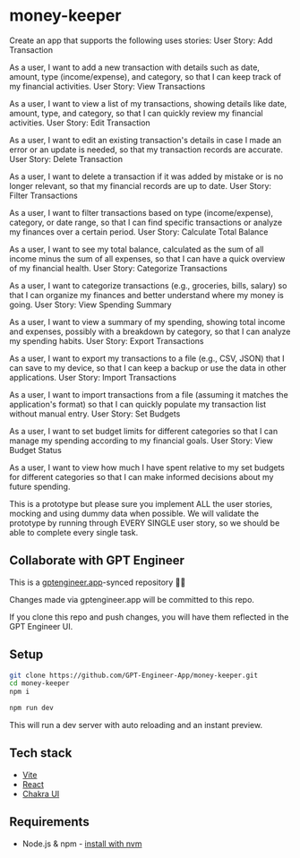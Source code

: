 # money-keeper

Create an app that supports the following uses stories: 
User Story: Add Transaction

As a user, I want to add a new transaction with details such as date, amount, type (income/expense), and category, so that I can keep track of my financial activities.
User Story: View Transactions

As a user, I want to view a list of my transactions, showing details like date, amount, type, and category, so that I can quickly review my financial activities.
User Story: Edit Transaction

As a user, I want to edit an existing transaction's details in case I made an error or an update is needed, so that my transaction records are accurate.
User Story: Delete Transaction

As a user, I want to delete a transaction if it was added by mistake or is no longer relevant, so that my financial records are up to date.
User Story: Filter Transactions

As a user, I want to filter transactions based on type (income/expense), category, or date range, so that I can find specific transactions or analyze my finances over a certain period.
User Story: Calculate Total Balance

As a user, I want to see my total balance, calculated as the sum of all income minus the sum of all expenses, so that I can have a quick overview of my financial health.
User Story: Categorize Transactions

As a user, I want to categorize transactions (e.g., groceries, bills, salary) so that I can organize my finances and better understand where my money is going.
User Story: View Spending Summary

As a user, I want to view a summary of my spending, showing total income and expenses, possibly with a breakdown by category, so that I can analyze my spending habits.
User Story: Export Transactions

As a user, I want to export my transactions to a file (e.g., CSV, JSON) that I can save to my device, so that I can keep a backup or use the data in other applications.
User Story: Import Transactions

As a user, I want to import transactions from a file (assuming it matches the application's format) so that I can quickly populate my transaction list without manual entry.
User Story: Set Budgets

As a user, I want to set budget limits for different categories so that I can manage my spending according to my financial goals.
User Story: View Budget Status

As a user, I want to view how much I have spent relative to my set budgets for different categories so that I can make informed decisions about my future spending.

This is a prototype but please sure you implement ALL the user stories, mocking and using dummy data when possible. We will validate the prototype by running through EVERY SINGLE user story, so we should be able to complete every single task. 

## Collaborate with GPT Engineer

This is a [gptengineer.app](https://gptengineer.app)-synced repository 🌟🤖

Changes made via gptengineer.app will be committed to this repo.

If you clone this repo and push changes, you will have them reflected in the GPT Engineer UI.

## Setup

```sh
git clone https://github.com/GPT-Engineer-App/money-keeper.git
cd money-keeper
npm i
```

```sh
npm run dev
```

This will run a dev server with auto reloading and an instant preview.

## Tech stack

- [Vite](https://vitejs.dev/)
- [React](https://react.dev/)
- [Chakra UI](https://chakra-ui.com/)

## Requirements

- Node.js & npm - [install with nvm](https://github.com/nvm-sh/nvm#installing-and-updating)
